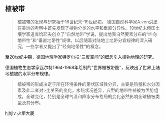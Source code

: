 ## 植被带
> 植被带的发现与研究始于18世纪末-19世纪初。
> ​        德国自然科学家A.von洪堡在美洲的考察中首先发现了植物分类的水平和垂直分异性。
> ​        19世纪末俄国土壤学家道库恰耶夫创立了“自然地带”学说，提出地表自然要素分布的“纬向地带性”和“垂直地带性”规律。
> ​        以后随着对陆地上地带分宜规律的深入研究，一些学者又提出了“经向地带性”的概念。

​        至20世纪中期，德国地理学家特罗尔把“三度空间”的概念引入植物地理的研究。

​        德国植物生态学家瓦尔特1964-1968年绘制的“世界植被带图”，反映出了世界上陆地植被的水平分布规律。

>​        植被带的形成决定于所在环境条件的带状区域性分异，主要是热量和水分因素及此二者对>比关系的变化。水热状况差异，典型的地带性植被为优势组成。全球变化，特别是全球气温和降水分布格局的变化必然影响全球植被类型及其分布。

hjhjlv 火炬大厦